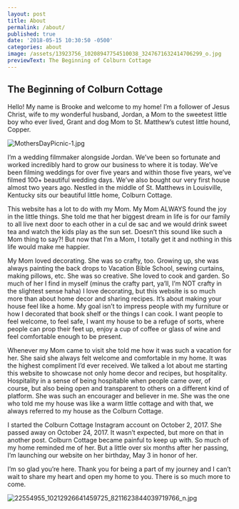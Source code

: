 ```yaml
---
layout: post
title: About
permalink: /about/
published: true
date: '2018-05-15 10:30:50 -0500'
categories: about
image: /assets/13923756_10208947754510038_3247671632414706299_o.jpg
previewText: The Beginning of Colburn Cottage
---
```

## The Beginning of Colburn Cottage


Hello! My name is Brooke and welcome to my home! I’m a follower of Jesus Christ, wife to my wonderful husband, Jordan, a Mom to the sweetest little boy who ever lived, Grant and dog Mom to St. Matthew’s cutest little hound, Copper.


![MothersDayPicnic-1.jpg]({{site.baseurl}}/MothersDayPicnic-1.jpg)


I’m a wedding filmmaker alongside Jordan. We’ve been so fortunate and worked incredibly hard to grow our business to where it is today. We’ve been filming weddings for over five years and within those five years, we’ve filmed 100+ beautiful wedding days. We’ve also bought our very first house almost two years ago. Nestled in the middle of St. Matthews in Louisville, Kentucky sits our beautiful little home, Colburn Cottage. 

This website has a lot to do with my Mom. My Mom ALWAYS found the joy in the little things. She told me that her biggest dream in life is for our family to all live next door to each other in a cul de sac and we would drink sweet tea and watch the kids play as the sun set. Doesn’t this sound like such a Mom thing to say?! But now that I’m a Mom, I totally get it and nothing in this life would make me happier. 

My Mom loved decorating. She was so crafty, too. Growing up, she was always painting the back drops to Vacation Bible School, sewing curtains, making pillows, etc. She was so creative. She loved to cook and garden. So much of her I find in myself (minus the crafty part, ya’ll, I’m NOT crafty in the slightest sense haha) I love decorating, but this website is so much more than about home decor and sharing recipes. It’s about making your house feel like a home. My goal isn’t to impress people with my furniture or how I decorated that book shelf or the things I can cook. I want people to feel welcome, to feel safe, I want my house to be a refuge of sorts, where people can prop their feet up, enjoy a cup of coffee or glass of wine and feel comfortable enough to be present.

Whenever my Mom came to visit she told me how it was such a vacation for her. She said she always felt welcome and comfortable in my home. It was the highest compliment I’d ever received. We talked a lot about me starting this website to showcase not only home decor and recipes, but hospitality. Hospitality in a sense of being hospitable when people came over, of course, but also being open and transparent to others on a different kind of platform. She was such an encourager and believer in me. She was the one who told me my house was like a warm little cottage and with that, we always referred to my house as the Colburn Cottage. 

I started the Colburn Cottage Instagram account on October 2, 2017. She passed away on October 24, 2017. It wasn’t expected, but more on that in another post. Colburn Cottage became painful to keep up with. So much of my home reminded me of her. But a little over six months after her passing, I’m launching our website on her birthday, May 3 in honor of her. 

I’m so glad you’re here. Thank you for being a part of my journey and I can’t wait to share my heart and open my home to you. There is so much more to come. 

![22554955_10212926641459725_8211623844039719766_n.jpg]({{site.baseurl}}/assets/22554955_10212926641459725_8211623844039719766_n.jpg)
